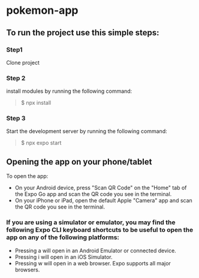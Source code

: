 # pokemon-app

## To run the project use this simple steps:
### Step1 
Clone project
### Step 2
install modules by running the following command:
> $ npx install
### Step 3
Start the development server by running the following command:
> $ npx expo start

## Opening the app on your phone/tablet
To open the app:
* On your Android device, press "Scan QR Code" on the "Home" tab of the Expo Go app and scan the QR code you see in the terminal.
* On your iPhone or iPad, open the default Apple "Camera" app and scan the QR code you see in the terminal.

### If you are using a simulator or emulator, you may find the following Expo CLI keyboard shortcuts to be useful to open the app on any of the following platforms:
* Pressing a will open in an Android Emulator or connected device.
* Pressing i will open in an iOS Simulator.
* Pressing w will open in a web browser. Expo supports all major browsers.